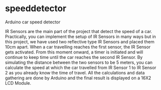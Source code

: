 # speeddetector
Arduino car speed detector

IR Sensors are the main part of the project that detect the speed of a car. Practically, you can implement the setup of IR Sensors in many ways but in this project, we have used two reflective type IR Sensors and placed them 10cm apart.
When a car travelling reaches the first sensor, the IR Sensor gets activated. From this moment onward, a timer is initiated and will continue to keep time until the car reaches the second IR Sensor.
By simulating the distance between the two sensors to be 5 meters, you can calculate the speed at which the car travelled from IR Sensor 1 to IR Sensor 2 as you already know the time of travel.
All the calculations and data gathering are done by Arduino and the final result is displayed on a 16X2 LCD Module.
